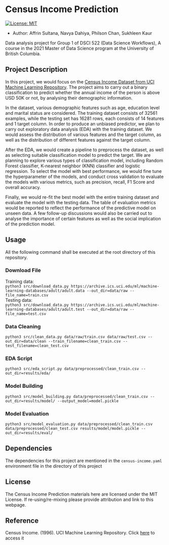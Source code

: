 # Census Income Prediction
[![License: MIT](https://img.shields.io/badge/License-MIT-yellow.svg)](https://opensource.org/licenses/MIT)

- Author: Affrin Sultana, Navya Dahiya, Philson Chan, Sukhleen Kaur  

Data analysis project for Group 1 of DSCI 522 (Data Science Workflows), A course in the 2021 Master of Data Science program at the University of British Columbia.
## Project Description
In this project, we would focus on the [Census Income Dataset from UCI Machine Learning Repository](https://archive-beta.ics.uci.edu/ml/datasets/census+income). The project aims to carry out a binary classification to predict whether the annual income of the person is above USD 50K or not, by analysing their demographic information.

In the dataset, various demographic features such as age, education level and marital status are considered. The training dataset consists of 32561 examples, while the testing set has 16281 rows, each consists of 14 features and 1 target column. In order to produce an unbiased predictor, we plan to carry out exploratory data analysis (EDA) with the training dataset. We would assess the distribution of various features and the target column, as well as the distribution of different features against the target column.  

After the EDA, we would create a pipeline to preprocess the dataset, as well as selecting suitable classification model to predict the target. We are planning to explore various types of classification model, including Random Forest classifier, K-nearest neighbor (KNN) classifier and logistic regression. To select the model with best performance, we would fine tune the hyperparameter of the models, and conduct cross validation to evaluate the models with various metrics, such as precision, recall, F1 Score and overall accuracy.

Finally, we would re-fit the best model with the entire training dataset and evaluate the model with the testing data. The table of evaluation metrics would be reported to reflect the performance of the predictive model on unseen data. A few follow-up discussions would also be carried out to analyse the importance of certain features as well as the social implication of the prediction model.

## Usage
All the following command shall be executed at the root directory of this repository.
### Download File
Training data:  
`python3 src/download_data.py https://archive.ics.uci.edu/ml/machine-learning-databases/adult/adult.data --out_dir=data/raw --file_name=train.csv`  
Testing data:  
`python3 src/download_data.py https://archive.ics.uci.edu/ml/machine-learning-databases/adult/adult.test --out_dir=data/raw --file_name=test.csv`

### Data Cleaning
`python3 src/clean_data.py data/raw/train.csv data/raw/test.csv --out_dir=data/clean --train_filename=clean_train.csv --test_filename=clean_test.csv`

### EDA Script
`python3 src/eda_script.py data/preprocessed/clean_train.csv --out_dir=results/eda/`

### Model Building
`python3 src/model_building.py data/preprocessed/clean_train.csv --out_dir=results/model/ --output_model=model.pickle`

### Model Evaluation
`python3 src/model_evaluation.py data/preprocessed/clean_train.csv data/preprocessed/clean_test.csv results/model/model.pickle --out_dir=results/eval/`

## Dependencies
The dependencies for this project are mentioned in the `census-income.yaml` environment file in the directory of this project

## License

The Census Income Prediction materials here are licensed under the MIT License. If re-using/re-mixing please provide attribution and link to this webpage.

## Reference
Census Income. (1996). UCI Machine Learning Repository. Click [here](https://archive-beta.ics.uci.edu/ml/datasets/census+income) to access it
